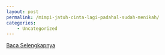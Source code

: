 ```yaml
---
layout: post
permalink: /mimpi-jatuh-cinta-lagi-padahal-sudah-menikah/
categories:
    - Uncategorized
---
```


[Baca Selengkapnya](/06)